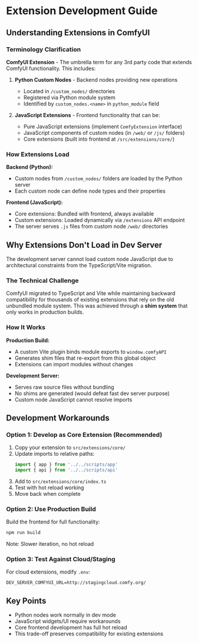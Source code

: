 # Extension Development Guide

## Understanding Extensions in ComfyUI

### Terminology Clarification

**ComfyUI Extension** - The umbrella term for any 3rd party code that extends ComfyUI functionality. This includes:

1. **Python Custom Nodes** - Backend nodes providing new operations
   - Located in `/custom_nodes/` directories
   - Registered via Python module system
   - Identified by `custom_nodes.<name>` in `python_module` field

2. **JavaScript Extensions** - Frontend functionality that can be:
   - Pure JavaScript extensions (implement `ComfyExtension` interface)
   - JavaScript components of custom nodes (in `/web/` or `/js/` folders)
   - Core extensions (built into frontend at `/src/extensions/core/`)

### How Extensions Load

**Backend (Python):**
- Custom nodes from `/custom_nodes/` folders are loaded by the Python server
- Each custom node can define node types and their properties

**Frontend (JavaScript):**
- Core extensions: Bundled with frontend, always available
- Custom extensions: Loaded dynamically via `/extensions` API endpoint
- The server serves `.js` files from custom node `/web/` directories

## Why Extensions Don't Load in Dev Server

The development server cannot load custom node JavaScript due to architectural constraints from the TypeScript/Vite migration.

### The Technical Challenge

ComfyUI migrated to TypeScript and Vite while maintaining backward compatibility for thousands of existing extensions that rely on the old unbundled module system. This was achieved through a **shim system** that only works in production builds.

### How It Works

**Production Build:**
- A custom Vite plugin binds module exports to `window.comfyAPI`
- Generates shim files that re-export from this global object
- Extensions can import modules without changes

**Development Server:**
- Serves raw source files without bundling
- No shims are generated (would defeat fast dev server purpose)
- Custom node JavaScript cannot resolve imports

## Development Workarounds

### Option 1: Develop as Core Extension (Recommended)

1. Copy your extension to `src/extensions/core/`
2. Update imports to relative paths:
   ```javascript
   import { app } from '../../scripts/app'
   import { api } from '../../scripts/api'
   ```
3. Add to `src/extensions/core/index.ts`
4. Test with hot reload working
5. Move back when complete

### Option 2: Use Production Build

Build the frontend for full functionality:
```bash
npm run build
```
Note: Slower iteration, no hot reload

### Option 3: Test Against Cloud/Staging

For cloud extensions, modify `.env`:
```
DEV_SERVER_COMFYUI_URL=http://stagingcloud.comfy.org/
```

## Key Points

- Python nodes work normally in dev mode
- JavaScript widgets/UI require workarounds
- Core frontend development has full hot reload
- This trade-off preserves compatibility for existing extensions